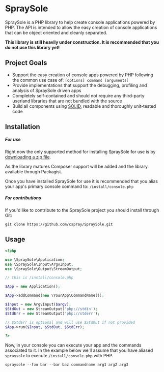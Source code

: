 # SpraySole

SpraySole is a PHP library to help create console applications powered by PHP. The API is intended to allow the easy creation of console applications that can be object oriented and cleanly separated.

**This library is still heavily under construction. It is recommended that you do not use this library yet!**

## Project Goals

- Support the easy creation of console apps powered by PHP following the common use case of: `[options] command [arguments]`
- Provide implementations that support the debugging, profiling and analysis of SpraySole driven apps
- Completely self-contained and should not require any third-party userland libraries that are not bundled with the source
- Build all components using [SOLID][solid], readable and thoroughly unit-tested code

## Installation

##### For use

Right now the only supported method for installing SpraySole for use is by [downloading a zip file][spraysoledownload].

As the library matures Composer support will be added and the library available through Packagist.

Once you have installed SpraySole for use it is recommended that you alias your app's primary console command to: `/install/console.php`

##### For contributions

If you'd like to contribute to the SpraySole project you should install through Git:

```plain
git clone https://github.com/cspray/SpraySole.git
````

## Usage

```php
<?php

use \SpraySole\Application;
use \SpraySole\Input\ArgvInput;
use \SpraySole\Output\StreamOutput;

// this is /install/console.php

$App = new Application();

$App->addCommand(new \YourApp\CommandName());

$Input = new ArgvInput($argv);
$StdOut = new StreamOutput('php://stdin');
$StdErr = new StreamOutput('php://stderr');

// $StdErr is optional and will use $StdOut if not provided
$App->run($Input, $StdOut, $StdErr);

?>
```

Now, in your console you can execute your app and the commands associated to it. In the example below we'll assume that you have aliased `spraysole` to execute `/install/console.php` with PHP.

```
spraysole --foo bar --bar baz commandname arg1 arg2 arg3
```

[solid]: http://en.wikipedia.org/wiki/SOLID_(object-oriented_design) "S.O.L.I.D."
[spraysoledownload]: https://github.com/cspray/SpraySole/archive/master.zip "SpraySole Download"

